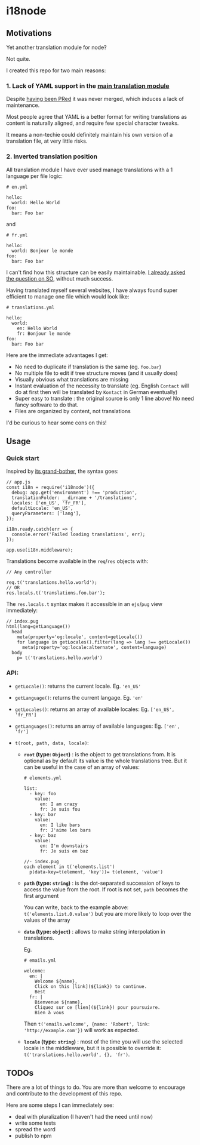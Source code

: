 i18node
=======

## Motivations

Yet another translation module for node?

Not quite.

I created this repo for two main reasons:

### 1. Lack of YAML support in the [main translation module](https://github.com/mashpie/i18n-node)

Despite [having been PRed](https://github.com/mashpie/i18n-node/pull/79) it was never merged, which induces a lack of maintenance.

Most people agree that YAML is a better format for writing translations as content is naturally aligned, and require few special character tweaks.

It means a non-techie could definitely maintain his own version of a translation file, at very little risks.

### 2. Inverted translation position

All translation module I have ever used manage translations with a 1 language per file logic:

```
# en.yml

hello:
  world: Hello World
foo:
  bar: Foo bar
```

and

```
# fr.yml

hello:
  world: Bonjour le monde
foo:
  bar: Foo bar
```

I can't find how this structure can be easily maintainable. [I already asked the question on SO](http://stackoverflow.com/questions/25664708/rails-i18n-separate-language-key-at-the-end-of-the-tree), without much success.

Having translated myself several websites, I have always found super efficient to manage one file which would look like:

```
# translations.yml

hello:
  world:
    en: Hello World
    fr: Bonjour le monde
foo:
  bar: Foo bar
```

Here are the immediate advantages I get:
- No need to duplicate if translation is the same (eg. `foo.bar`)
- No multiple file to edit if tree structure moves (and it usually does)
- Visually obvious what translations are missing
- Instant evaluation of the necessity to translate (eg. English `Contact` will do at first then will be translated by `Kontact` in German eventually)
- Super easy to translate : the original source is only 1 line above! No need fancy software to do that.
- Files are organized by content, not translations

I'd be curious to hear some cons on this!

## Usage

### Quick start

Inspired by [its grand-bother](https://github.com/mashpie/i18n-node), the syntax goes:

```
// app.js
const i18n = require('i18node')({
  debug: app.get('environment') !== 'production',
  translationFolder: __dirname + '/translations',
  locales: ['en_US', 'fr_FR'],
  defaultLocale: 'en_US',
  queryParameters: ['lang'],
});

i18n.ready.catch(err => {
  console.error('Failed loading translations', err);
});

app.use(i18n.middleware);
```

Translations become available in the `req`/`res` objects with:

```
// Any controller

req.t('translations.hello.world');
// OR
res.locals.t('translations.foo.bar');
```

The `res.locals.t` syntax makes it accessible in an `ejs`/`pug` view immediately:

```
// index.pug
html(lang=getLanguage())
  head
    meta(property='og:locale', content=getLocale())
    for language in getLocales().filter(lang => lang !== getLocale())
      meta(property='og:locale:alternate', content=language)
  body
    p= t('translations.hello.world')
```

### API:

- `getLocale()`: returns the current locale. Eg. `'en_US'`
- `getLanguage()`: returns the current langage. Eg. `'en'`
- `getLocales()`: returns an array of available locales: Eg. `['en_US', 'fr_FR']`
- `getLanguages()`: returns an array of available languages: Eg. `['en', 'fr']`
- `t(root, path, data, locale)`:

  - **`root` (type: `Object`)** : is the object to get translations from. It is optional as by default its value is the whole translations tree. But it can be useful in the case of an array of values:

    ```
    # elements.yml

    list:
      - key: foo
        value:
          en: I am crazy
          fr: Je suis fou
      - key: bar
        value:
          en: I like bars
          fr: J'aime les bars
      - key: baz
        value:
          en: I'm downstairs
          fr: Je suis en baz
    ```

    ```
    //- index.pug
    each element in t('elements.list')
      p(data-key=t(element, 'key'))= t(element, 'value')
    ```

  - **`path` (type: `string`)** : is the dot-separated succession of keys to access the value from the root. If root is not set, `path` becomes the first argument

    You can write, back to the example above: `t('elements.list.0.value')` but you are more likely to loop over the values of the array

  - **`data` (type: `object`)** : allows to make string interpolation in translations.

    Eg.

    ```
    # emails.yml

    welcome:
      en: |
        Welcome ${name},
        Click on this [link](${link}) to continue.
        Best
      fr: |
        Bienvenue ${name},
        Cliquez sur ce [lien](${link}) pour poursuivre.
        Bien à vous
    ```

    Then `t('emails.welcome', {name: 'Robert', link: 'http://example.com'})` will work as expected.

  - **`locale` (type: `string`)** : most of the time you will use the selected locale in the middleware, but it is possible to override it: `t('translations.hello.world', {}, 'fr')`.

## TODOs

There are a lot of things to do. You are more than welcome to encourage and contribute to the development of this repo.

Here are some steps I can immediately see:

- deal with pluralization (I haven't had the need until now)
- write some tests
- spread the word
- publish to npm
